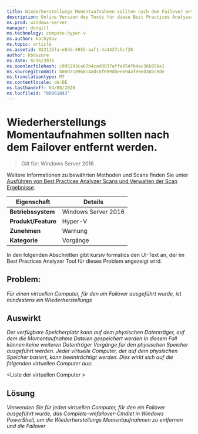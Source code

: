 ```yaml
---
title: Wiederherstellungs Momentaufnahmen sollten nach dem Failover entfernt werden.
description: Online Version des Texts für diese Best Practices Analyzer Regel.
ms.prod: windows-server
manager: dongill
ms.technology: compute-hyper-v
ms.author: kathydav
ms.topic: article
ms.assetid: 922115fa-e8dd-4055-aaf1-4a4437c5cf28
author: kbdazure
ms.date: 8/16/2016
ms.openlocfilehash: c995293ca67b4cad0837affa854fb4ac366856e1
ms.sourcegitcommit: b00d7c8968c4adc8f699dbee694afe6ed36bc9de
ms.translationtype: MT
ms.contentlocale: de-DE
ms.lasthandoff: 04/08/2020
ms.locfileid: "80861843"
---
```

# <a name="recovery-snapshots-should-be-removed-after-failover"></a>Wiederherstellungs Momentaufnahmen sollten nach dem Failover entfernt werden.

>Gilt für: Windows Server 2016

Weitere Informationen zu bewährten Methoden und Scans finden Sie unter [Ausführen von Best Practices Analyzer Scans und Verwalten der Scan Ergebnisse](https://go.microsoft.com/fwlink/p/?LinkID=223177).  
  
|Eigenschaft|Details|  
|-|-|  
|**Betriebssystem**|Windows Server 2016| 
|**Produkt/Feature**|Hyper-V|  
|**Zunehmen**|Warnung|  
|**Kategorie**|Vorgänge|  
  
In den folgenden Abschnitten gibt kursiv formatics den UI-Text an, der im Best Practices Analyzer Tool für dieses Problem angezeigt wird.  
  
## <a name="issue"></a>**Problem:**  
*Für einen virtuellen Computer, für den ein Failover ausgeführt wurde, ist mindestens ein Wiederherstellungs*  
  
## <a name="impact"></a>**Auswirkt**  
*Der verfügbare Speicherplatz kann auf dem physischen Datenträger, auf dem die Momentaufnahme Dateien gespeichert werden In diesem Fall können keine weiteren Datenträger Vorgänge für den physischen Speicher ausgeführt werden. Jeder virtuelle Computer, der auf dem physischen Speicher basiert, kann beeinträchtigt werden. Dies wirkt sich auf die folgenden virtuellen Computer aus:*  
  
\<Liste der virtuellen Computer >  
  
## <a name="resolution"></a>**Lösung**  
*Verwenden Sie für jeden virtuellen Computer, für den ein Failover ausgeführt wurde, das Complete-vmfailover-Cmdlet in Windows PowerShell, um die Wiederherstellungs Momentaufnahmen zu entfernen und die Failover*  
  


